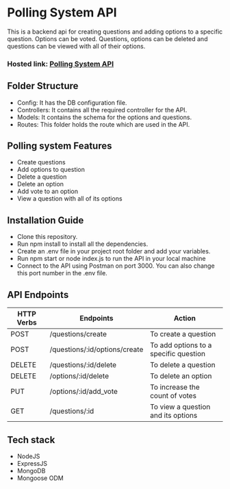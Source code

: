 # Polling System API

This is a backend api for creating questions and adding options to a specific question. Options can be voted. Questions, options can be deleted and questions can be viewed with all of their options.

### Hosted link: [Polling System API]()

## Folder Structure

- Config: It has the DB configuration file.
- Controllers: It contains all the required controller for the API.
- Models: It contains the schema for the options and questions.
- Routes: This folder holds the route which are used in the API.

## Polling system Features

- Create questions
- Add options to question
- Delete a question
- Delete an option
- Add vote to an option
- View a question with all of its options

## Installation Guide

- Clone this repository.
- Run npm install to install all the dependencies.
- Create an .env file in your project root folder and add your variables.
- Run npm start or node index.js to run the API in your local machine
- Connect to the API using Postman on port 3000. You can also change this port number in the .env file.

## API Endpoints

| HTTP Verbs | Endpoints                     | Action                                |
| ---------- | ----------------------------- | ------------------------------------- |
| POST       | /questions/create             | To create a question                  |
| POST       | /questions/:id/options/create | To add options to a specific question |
| DELETE     | /questions/:id/delete         | To delete a question                  |
| DELETE     | /options/:id/delete           | To delete an option                   |
| PUT        | /options/:id/add_vote         | To increase the count of votes        |
| GET        | /questions/:id                | To view a question and its options    |

## Tech stack

- NodeJS
- ExpressJS
- MongoDB
- Mongoose ODM
